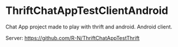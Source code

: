 # ThriftChatAppTestClientAndroid
Chat App project made to play with thrift and android. Android client.

Server: https://github.com/R-N/ThriftChatAppTestThrift
